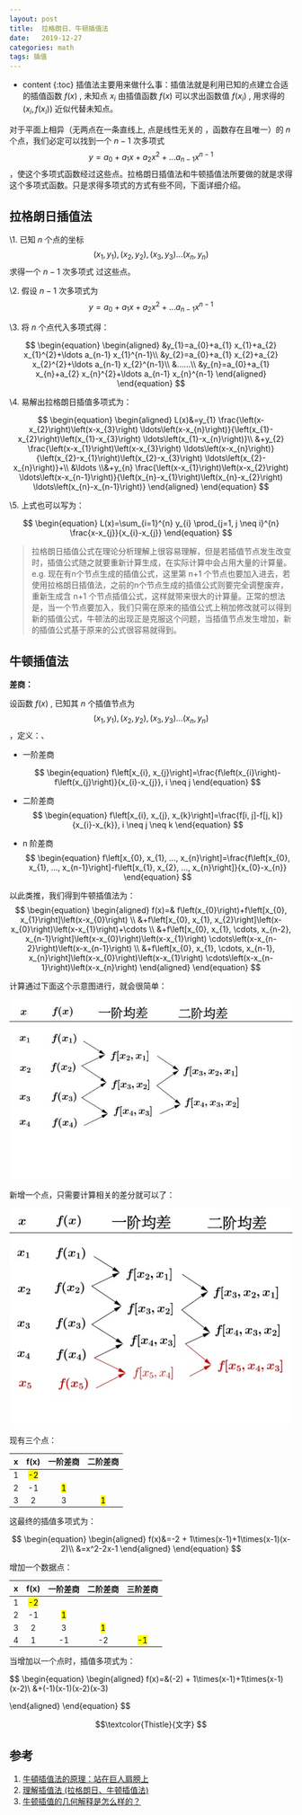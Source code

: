 ```yaml
---
layout: post
title:  拉格朗日、牛顿插值法
date:   2019-12-27
categories: math 
tags: 插值
---
```

* content
{:toc}
插值法主要用来做什么事：插值法就是利用已知的点建立合适的插值函数 $f(x)$ , 未知点 $x_i$ 由插值函数 $f(x)$ 可以求出函数值 $f(x_i)$ , 用求得的 $(x_i, f(x_i))$ 近似代替未知点。







对于平面上相异（无两点在一条直线上, 点是线性无关的 ，函数存在且唯一）的 $n$个点，我们必定可以找到一个 $n-1$ 次多项式 $$
y=a_{0}+a_{1} x+a_{2} x^{2}+\ldots a_{n-1} x^{n-1}$$ ，使这个多项式函数经过这些点。拉格朗日插值法和牛顿插值法所要做的就是求得这个多项式函数。只是求得多项式的方式有些不同，下面详细介绍。



## **拉格朗日插值法**

\1. 已知 $n$ 个点的坐标 $$\left(x_{1}, y_{1}\right),\left(x_{2}, y_{2}\right),\left(x_{3}, y_{3}\right) \dots\left(x_{n}, y_{n}\right)$$ 求得一个 $n-1$ 次多项式 过这些点。

\2. 假设 $n-1$  次多项式为 $$y=a_{0}+a_{1} x+a_{2} x^{2}+\ldots a_{n-1} x^{n-1}$$ 

\3. 将 $n$ 个点代入多项式得：



$$
\begin{equation}
\begin{aligned}
&y_{1}=a_{0}+a_{1} x_{1}+a_{2} x_{1}^{2}+\ldots a_{n-1} x_{1}^{n-1}\\
&y_{2}=a_{0}+a_{1} x_{2}+a_{2} x_{2}^{2}+\ldots a_{n-1} x_{2}^{n-1}\\
&......\\
&y_{n}=a_{0}+a_{1} x_{n}+a_{2} x_{n}^{2}+\ldots a_{n-1} x_{n}^{n-1}
\end{aligned}
\end{equation}
$$



\4. 易解出拉格朗日插值多项式为：


$$
\begin{equation}
\begin{aligned}
L(x)&=y_{1} \frac{\left(x-x_{2}\right)\left(x-x_{3}\right) \ldots\left(x-x_{n}\right)}{\left(x_{1}-x_{2}\right)\left(x_{1}-x_{3}\right) \ldots\left(x_{1}-x_{n}\right)}\\ &+y_{2} \frac{\left(x-x_{1}\right)\left(x-x_{3}\right) \ldots\left(x-x_{n}\right)}{\left(x_{2}-x_{1}\right)\left(x_{2}-x_{3}\right) \ldots\left(x_{2}-x_{n}\right)}+\\ &\ldots \\&+y_{n} \frac{\left(x-x_{1}\right)\left(x-x_{2}\right) \ldots\left(x-x_{n-1}\right)}{\left(x_{n}-x_{1}\right)\left(x_{n}-x_{2}\right) \ldots\left(x_{n}-x_{n-1}\right)}
\end{aligned}
\end{equation}
$$



\5. 上式也可以写为：


$$
\begin{equation}
L(x)=\sum_{i=1}^{n} y_{i} \prod_{j=1, j \neq i}^{n} \frac{x-x_{j}}{x_{i}-x_{j}}
\end{equation}
$$


> 拉格朗日插值公式在理论分析理解上很容易理解，但是若插值节点发生改变时，插值公式随之就要重新计算生成，在实际计算中会占用大量的计算量。e.g. 现在有n个节点生成的插值公式，这里第 n+1 个节点也要加入进去，若使用拉格朗日插值法，之前的n个节点生成的插值公式则要完全调整废弃，重新生成含 n+1 个节点插值公式，这样就带来很大的计算量。正常的想法是，当一个节点要加入，我们只需在原来的插值公式上稍加修改就可以得到新的插值公式，牛顿法的出现正是克服这个问题，当插值节点发生增加，新的插值公式基于原来的公式很容易就得到。

## **牛顿插值法**

**差商：**

设函数 $f(x)$ ,  已知其 $n$ 个插值节点为 $$\left(x_{1}, y_{1}\right),\left(x_{2}, y_{2}\right),\left(x_{3}, y_{3}\right) \ldots\left(x_{n}, y_{n}\right)$$ ，定义：、

- 一阶差商
  
  $$
  \begin{equation}
  f\left[x_{i}, x_{j}\right]=\frac{f\left(x_{i}\right)-f\left(x_{j}\right)}{x_{i}-x_{j}}, i \neq j
  \end{equation}
  $$
  
- 二阶差商
  $$
  \begin{equation}
  f\left[x_{i}, x_{j}, x_{k}\right]=\frac{f[i, j]-f[j, k]}{x_{i}-x_{k}}, i \neq j \neq k
  \end{equation}
  $$
  
- n 阶差商
  $$
  \begin{equation}
  f\left[x_{0}, x_{1}, ..., x_{n}\right]=\frac{f\left[x_{0}, x_{1}, ..., x_{n-1}\right]-f\left[x_{1}, x_{2}, ..., x_{n}\right]}{x_{0}-x_{n}}
  \end{equation}
  $$
  



以此类推，我们得到牛顿插值法为：<br />
$$
\begin{equation}
\begin{aligned}
f(x)=& f\left(x_{0}\right)+f\left[x_{0}, x_{1}\right]\left(x-x_{0}\right) \\
&+f\left[x_{0}, x_{1}, x_{2}\right]\left(x-x_{0}\right)\left(x-x_{1}\right)+\cdots \\
&+f\left[x_{0}, x_{1}, \cdots, x_{n-2}, x_{n-1}\right]\left(x-x_{0}\right)\left(x-x_{1}\right) \cdots\left(x-x_{n-2}\right)\left(x-x_{n-1}\right) \\
&+f\left[x_{0}, x_{1}, \cdots, x_{n-1}, x_{n}\right]\left(x-x_{0}\right)\left(x-x_{1}\right) \cdots\left(x-x_{n-1}\right)\left(x-x_{n}\right)
\end{aligned}
\end{equation}
$$


计算通过下面这个示意图进行，就会很简单：

<center>
    <img src="https://raw.githubusercontent.com/HG1227/image/master/img_tuchuang/20200108141446.png"/>
</center>

新增一个点，只需要计算相关的差分就可以了：

<center>
    <img src="https://raw.githubusercontent.com/HG1227/image/master/img_tuchuang/20200108141602.png"/>
</center>

现有三个点：

|  x   |      f(x)       |    一阶差商    |    二阶差商    |
| :--: | :-------------: | :------------: | :------------: |
|  1   | <mark>-2</mark> |                |                |
|  2   |       -1        | <mark>1</mark> |                |
|  3   |        2        |       3        | <mark>1</mark> |

这最终的插值多项式为：



$$
\begin{equation}
\begin{aligned}
f(x)&=-2 + 1\times(x-1)+1\times(x-1)(x-2)\\
&=x^2-2x-1
\end{aligned}
\end{equation}
$$



增加一个数据点：

|  x   |      f(x)       |    一阶差商    |    二阶差商    |    三阶差商     |
| :--: | :-------------: | :------------: | :------------: | :-------------: |
|  1   | <mark>-2</mark> |                |                |                 |
|  2   |       -1        | <mark>1</mark> |                |                 |
|  3   |        2        |       3        | <mark>1</mark> |                 |
|  4   |        1        |       -1       |       -2       | <mark>-1</mark> |

当增加以一个点时，插值多项式为：


$$
\begin{equation}
\begin{aligned}
f(x)=&(-2) + 1\times(x-1)+1\times(x-1)(x-2)\\
&+(-1)(x-1)(x-2)(x-3)

\end{aligned}
\end{equation}
$$





$$\textcolor{Thistle}{文字} $$ 



## 参考

1. <a href="https://www.youtube.com/watch?v=AnmCtIJtx98" target="">牛頓插值法的原理：站在巨人肩膀上</a>
2. <a href="https://zhuanlan.zhihu.com/p/64855561" target="">理解插值法 (拉格朗日、牛顿插值法)</a>
3. <a href="https://www.zhihu.com/question/22320408" target="">牛顿插值的几何解释是怎么样的？</a>
